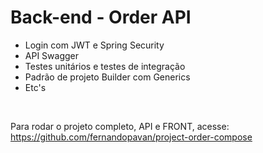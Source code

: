 # Back-end - Order API

- Login com JWT e Spring Security
- API Swagger
- Testes unitários e testes de integração
- Padrão de projeto Builder com Generics
- Etc's

<br>

Para rodar o projeto completo, API e FRONT, acesse: <a>https://github.com/fernandopavan/project-order-compose</a> 
